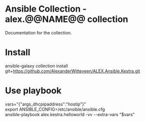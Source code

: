 # Ansible Collection - alex.@@NAME@@ collection
Documentation for the collection.

# Install
ansible-galaxy collection install git+https://github.com/AlexanderWitteveen/ALEX.Ansible.Kestra.git

# Use playbook
vars="{\"args_dhcpipaddress\":\"hostip\"}"  
export ANSIBLE_CONFIG=/etc/ansible/ansible.cfg  
ansible-playbook alex.kestra.helloworld -vv --extra-vars "$vars"
